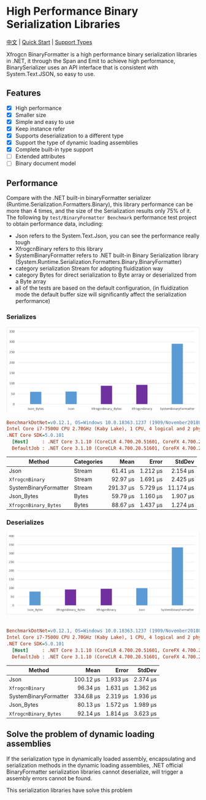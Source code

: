 # High Performance Binary Serialization Libraries

[中文](README.zh.md) | [Quick Start](doc/GettingStart.md) | [Support Types](doc/SupportTypes.md)

Xfrogcn BinaryFormatter is a high performance binary serialization libraries in .NET, it through the  Span and Emit to achieve high performance, BinarySerializer uses an API interface that is consistent with System.Text.JSON, so easy to use.

## Features

- [x] High performance
- [x] Smaller size
- [x] Simple and easy to use
- [x] Keep instance refer
- [x] Supports deserialization to a different type
- [x] Support the type of dynamic loading assemblies
- [x] Complete built-in type support
- [ ] Extended attributes
- [ ] Binary document model

## Performance

Compare with the .NET built-in binaryFormatter serializer (Runtime.Serialization.Formatters.Binary), this library performance can be more than 4 times, and the size of the Serialization results only 75% of it.
The following by ` test/BinaryFormatter Benchmark ` performance test project to obtain performance data, including:

- Json refers to the System.Text.Json, you can see the performance really tough
- XfrogcnBinary refers to this library
- SystemBinaryFormatter refers to .NET built-in Binary Serialization library (System.Runtime.Serialization.Formatters.Binary.BinaryFormatter)
- category serialization Stream for adopting fluidization way
- category Bytes for direct serialization to Byte array or deserialized from a Byte array
- all of the tests are based on the default configuration, (in fluidization mode the default buffer size will significantly affect the serialization performance)

### Serializes

![img](doc/s.png)

``` ini
BenchmarkDotNet=v0.12.1, OS=Windows 10.0.18363.1237 (1909/November2018Update/19H2)
Intel Core i7-7500U CPU 2.70GHz (Kaby Lake), 1 CPU, 4 logical and 2 physical cores
.NET Core SDK=5.0.101
  [Host]     : .NET Core 3.1.10 (CoreCLR 4.700.20.51601, CoreFX 4.700.20.51901), X64 RyuJIT
  DefaultJob : .NET Core 3.1.10 (CoreCLR 4.700.20.51601, CoreFX 4.700.20.51901), X64 RyuJIT


```

|                Method | Categories |      Mean |    Error |    StdDev |
|---------------------- |----------- |----------:|---------:|----------:|
|                  Json |     Stream |  61.41 μs | 1.212 μs |  2.154 μs |
|         `XfrogcnBinary` |     Stream |  92.97 μs | 1.691 μs |  2.425 μs |
| SystemBinaryFormatter |     Stream | 291.37 μs | 5.729 μs | 11.174 μs |
|            Json_Bytes |      Bytes |  59.79 μs | 1.160 μs |  1.907 μs |
|   `XfrogcnBinary_Bytes` |      Bytes |  88.67 μs | 1.437 μs |  1.274 μs |

### Deserializes

![img](doc/ds.png)

``` ini

BenchmarkDotNet=v0.12.1, OS=Windows 10.0.18363.1237 (1909/November2018Update/19H2)
Intel Core i7-7500U CPU 2.70GHz (Kaby Lake), 1 CPU, 4 logical and 2 physical cores
.NET Core SDK=5.0.101
  [Host]     : .NET Core 3.1.10 (CoreCLR 4.700.20.51601, CoreFX 4.700.20.51901), X64 RyuJIT
  DefaultJob : .NET Core 3.1.10 (CoreCLR 4.700.20.51601, CoreFX 4.700.20.51901), X64 RyuJIT


```

|                Method |      Mean |    Error |   StdDev |
|---------------------- |----------:|---------:|---------:|
|                  Json | 100.12 μs | 1.933 μs | 2.374 μs |
|         `XfrogcnBinary` |  96.34 μs | 1.631 μs | 1.362 μs |
| SystemBinaryFormatter | 334.68 μs | 2.319 μs | 1.936 μs |
|            Json_Bytes |  80.13 μs | 1.572 μs | 1.989 μs |
|   `XfrogcnBinary_Bytes` |  92.14 μs | 1.814 μs | 3.623 μs |

## Solve the problem of dynamic loading assemblies

If the serialization type in dynamically loaded assembly, encapsulating and serialization methods in the dynamic loading assemblies, .NET official BinaryFormatter serialization libraries cannot deserialize, will trigger a assembly errors cannot be found.  

This serialization libraries have solve this problem
